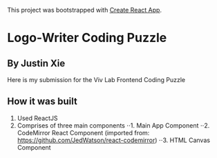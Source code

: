 This project was bootstrapped with [Create React App](https://github.com/facebook/create-react-app).

# Logo-Writer Coding Puzzle
## By Justin Xie

Here is my submission for the Viv Lab Frontend Coding Puzzle

## How it was built
1. Used ReactJS
2. Comprises of three main components
⋅⋅1. Main App Component
⋅⋅2. CodeMirror React Component (imported from: https://github.com/JedWatson/react-codemirror)
⋅⋅3. HTML Canvas Component

##
